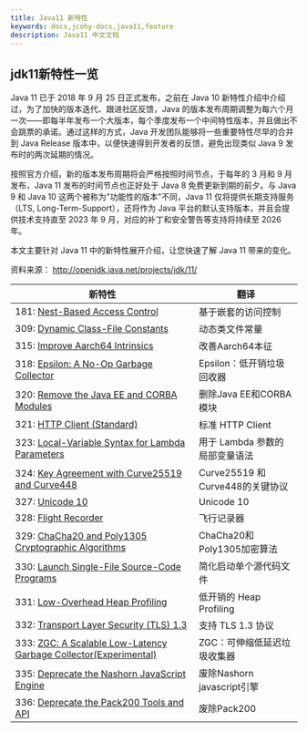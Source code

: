 ```yaml
---
title: Java11 新特性
keywords: docs,jcohy-docs,java11,feature
description: Java11 中文文档
---
```


## jdk11新特性一览

Java 11 已于 2018 年 9 月 25 日正式发布，之前在 Java 10 新特性介绍中介绍过，为了加快的版本迭代、跟进社区反馈，Java 的版本发布周期调整为每六个月一次——即每半年发布一个大版本，每个季度发布一个中间特性版本，并且做出不会跳票的承诺。通过这样的方式，Java 开发团队能够将一些重要特性尽早的合并到 Java Release 版本中，以便快速得到开发者的反馈，避免出现类似 Java 9 发布时的两次延期的情况。

按照官方介绍，新的版本发布周期将会严格按照时间节点，于每年的 3 月和 9 月发布，Java 11 发布的时间节点也正好处于 Java 8 免费更新到期的前夕。与 Java 9 和 Java 10 这两个被称为"功能性的版本"不同，Java 11 仅将提供长期支持服务（LTS, Long-Term-Support），还将作为 Java 平台的默认支持版本，并且会提供技术支持直至 2023 年 9 月，对应的补丁和安全警告等支持将持续至 2026 年。

本文主要针对 Java 11 中的新特性展开介绍，让您快速了解 Java 11 带来的变化。


资料来源： http://openjdk.java.net/projects/jdk/11/

| 新特性 | 翻译 |
| ------------------------------------------------------------ | ---- |
| 181: [Nest-Based Access Control](http://openjdk.java.net/jeps/181) | 基于嵌套的访问控制 |
| 309: [Dynamic Class-File Constants](http://openjdk.java.net/jeps/309) | 动态类文件常量 |
| 315: [Improve Aarch64 Intrinsics](http://openjdk.java.net/jeps/315) | 改善Aarch64本征 |
| 318: [Epsilon: A No-Op Garbage Collector](http://openjdk.java.net/jeps/318) | Epsilon：低开销垃圾回收器 |
| 320: [Remove the Java EE and CORBA Modules](http://openjdk.java.net/jeps/320) | 删除Java EE和CORBA模块 |
| 321: [HTTP Client (Standard)](http://openjdk.java.net/jeps/321) | 标准 HTTP Client |
| 323: [Local-Variable Syntax for Lambda Parameters](http://openjdk.java.net/jeps/323) | 用于 Lambda 参数的局部变量语法 |
| 324: [Key Agreement with Curve25519 and Curve448](http://openjdk.java.net/jeps/324) | Curve25519 和 Curve448的关键协议 |
| 327: [Unicode 10](http://openjdk.java.net/jeps/327) | Unicode 10 |
| 328: [Flight Recorder](http://openjdk.java.net/jeps/328) | 飞行记录器 |
| 329: [ChaCha20 and Poly1305 Cryptographic Algorithms](http://openjdk.java.net/jeps/329) | ChaCha20和Poly1305加密算法 |
| 330: [Launch Single-File Source-Code Programs](http://openjdk.java.net/jeps/330) | 简化启动单个源代码文件 |
| 331: [Low-Overhead Heap Profiling](http://openjdk.java.net/jeps/331) | 低开销的 Heap Profiling |
| 332: [Transport Layer Security (TLS) 1.3](http://openjdk.java.net/jeps/332) | 支持 TLS 1.3 协议 |
| 333: [ZGC: A Scalable Low-Latency Garbage Collector(Experimental)](http://openjdk.java.net/jeps/333) | ZGC：可伸缩低延迟垃圾收集器 |
| 335: [Deprecate the Nashorn JavaScript Engine](http://openjdk.java.net/jeps/335) | 废除Nashorn javascript引擎 |
| 336: [Deprecate the Pack200 Tools and API](http://openjdk.java.net/jeps/336) | 废除Pack200 |
